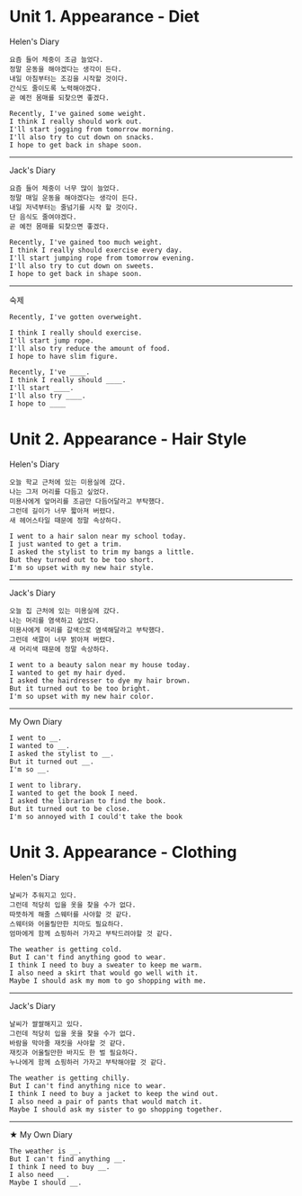 # Unit 1. Appearance - Diet  
Helen's Diary

    요즘 들어 체중이 조금 늘었다.   
    정말 운동을 해야겠다는 생각이 든다.
    내일 아침부터는 조깅을 시작할 것이다.
    간식도 줄이도록 노력해야겠다.
    곧 예전 몸매를 되찾으면 좋겠다.

    Recently, I've gained some weight.
    I think I really should work out.
    I'll start jogging from tomorrow morning.
    I'll also try to cut down on snacks.
    I hope to get back in shape soon.

---
Jack's Diary

    요즘 들어 체중이 너무 많이 늘었다.
    정말 매일 운동을 해야겠다는 생각이 든다.
    내일 저녁부터는 줄넘기를 시작 할 것이다.
    단 음식도 줄여야겠다.
    곧 예전 몸매를 되찾으면 좋겠다.

    Recently, I've gained too much weight.
    I think I really should exercise every day.
    I'll start jumping rope from tomorrow evening.
    I'll also try to cut down on sweets.
    I hope to get back in shape soon.
---
숙제

    Recently, I've gotten overweight.

    I think I really should exercise.
    I'll start jump rope.
    I'll also try reduce the amount of food.
    I hope to have slim figure. 

    Recently, I've ____.
    I think I really should ____.
    I'll start ____.
    I'll also try ____.
    I hope to ____

# Unit 2. Appearance - Hair Style
Helen's Diary

    오늘 학교 근처에 있는 미용실에 갔다.
    나는 그저 머리를 다듬고 싶었다.
    미용사에게 앞머리를 조금만 다듬어달라고 부탁했다.
    그런데 길이가 너무 짧아져 버렸다.
    새 헤어스타일 때문에 정말 속상하다.

    I went to a hair salon near my school today.
    I just wanted to get a trim.
    I asked the stylist to trim my bangs a little.
    But they turned out to be too short.
    I'm so upset with my new hair style.

---
Jack's Diary

    오늘 집 근처에 있는 미용실에 갔다.
    나는 머리를 염색하고 싶었다.
    미용사에게 머리를 갈색으로 염색해달라고 부탁했다.
    그런데 색깔이 너무 밝아져 버렸다.
    새 머리색 때문에 정말 속상하다.

    I went to a beauty salon near my house today.
    I wanted to get my hair dyed.
    I asked the hairdresser to dye my hair brown.
    But it turned out to be too bright.
    I'm so upset with my new hair color.

---
My Own Diary 

    I went to __.
    I wanted to __.
    I asked the stylist to __.
    But it turned out __.
    I'm so __.

    I went to library.
    I wanted to get the book I need.
    I asked the librarian to find the book.
    But it turned out to be close.
    I'm so annoyed with I could't take the book

# Unit 3. Appearance - Clothing
Helen's Diary

    날씨가 추워지고 있다.
    그런데 적당히 입을 옷을 찾을 수가 없다.
    따뜻하게 해줄 스웨터를 사야할 것 같다.
    스웨터와 어울릴만한 치마도 필요하다.
    엄마에게 함께 쇼핑하러 가자고 부탁드려야할 것 같다.

    The weather is getting cold.
    But I can't find anything good to wear.
    I think I need to buy a sweater to keep me warm.
    I also need a skirt that would go well with it.
    Maybe I should ask my mom to go shopping with me.

---
Jack's Diary

    날씨가 쌀쌀해지고 있다.
    그런데 적당히 입을 옷을 찾을 수가 없다.
    바람을 막아줄 재킷을 사야할 것 같다.
    재킷과 어울릴만한 바지도 한 벌 필요하다.
    누나에게 함께 쇼핑하러 가자고 부탁해야할 것 같다.

    The weather is getting chilly.
    But I can't find anything nice to wear.
    I think I need to buy a jacket to keep the wind out.
    I also need a pair of pants that would match it.
    Maybe I should ask my sister to go shopping together.

---
★ My Own Diary 

    The weather is __.
    But I can't find anything __.
    I think I need to buy __.
    I also need __.
    Maybe I should __.
